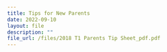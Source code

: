 ```yaml
---
title: Tips for New Parents
date: 2022-09-10
layout: file
description: ""
file_url: /files/2018 T1 Parents Tip Sheet_pdf.pdf
---
```

